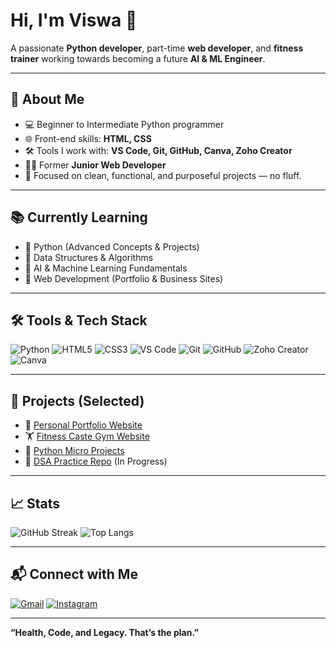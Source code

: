 # Hi, I'm Viswa 👋

A passionate **Python developer**, part-time **web developer**, and **fitness trainer** working towards becoming a future **AI & ML Engineer**.

---

## 🚀 About Me

- 💻 Beginner to Intermediate Python programmer  
- 🌐 Front-end skills: **HTML, CSS**  
- 🛠️ Tools I work with: **VS Code, Git, GitHub, Canva, Zoho Creator**  
- 👨‍💻 Former **Junior Web Developer**  
- 🎯 Focused on clean, functional, and purposeful projects — no fluff.

---

## 📚 Currently Learning

- 📌 Python (Advanced Concepts & Projects)
- 📌 Data Structures & Algorithms
- 📌 AI & Machine Learning Fundamentals  
- 📌 Web Development (Portfolio & Business Sites)

---

## 🛠️ Tools & Tech Stack

![Python](https://img.shields.io/badge/-Python-333333?style=flat&logo=python)
![HTML5](https://img.shields.io/badge/-HTML5-333333?style=flat&logo=html5)
![CSS3](https://img.shields.io/badge/-CSS3-333333?style=flat&logo=css3)
![VS Code](https://img.shields.io/badge/-VS%20Code-333333?style=flat&logo=visual-studio-code)
![Git](https://img.shields.io/badge/-Git-333333?style=flat&logo=git)
![GitHub](https://img.shields.io/badge/-GitHub-333333?style=flat&logo=github)
![Zoho Creator](https://img.shields.io/badge/-Zoho%20Creator-333333?style=flat)
![Canva](https://img.shields.io/badge/-Canva-333333?style=flat&logo=canva)

---

## 📌 Projects (Selected)

- 🎨 [Personal Portfolio Website](#)  
- 🏋️ [Fitness Caste Gym Website](#)  
- 🐍 [Python Micro Projects](#)  
- 📓 [DSA Practice Repo](#) (In Progress)

---

## 📈 Stats  

![GitHub Streak](https://github-readme-streak-stats.herokuapp.com/?user=Viswas-Vinayakumar&theme=dark)
![Top Langs](https://github-readme-stats.vercel.app/api/top-langs/?username=Viswas-Vinayakumar&layout=compact&theme=dark)

---

## 📬 Connect with Me  

[![Gmail](https://img.shields.io/badge/-Email-D14836?style=flat&logo=gmail&logoColor=white)](mailto:Viswasvinayakumar@gmail.com)
[![Instagram](https://img.shields.io/badge/-Instagram-E4405F?style=flat&logo=instagram&logoColor=white)](#)

---

**“Health, Code, and Legacy. That’s the plan.”**
